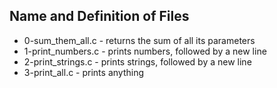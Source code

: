 ## Name and Definition of Files

* 0-sum_them_all.c - returns the sum of all its parameters
* 1-print_numbers.c - prints numbers, followed by a new line
* 2-print_strings.c - prints strings, followed by a new line
* 3-print_all.c - prints anything
